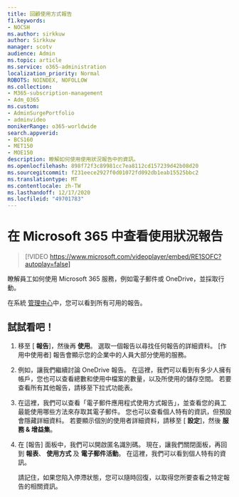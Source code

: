 ```yaml
---
title: 回顧使用方式報告
f1.keywords:
- NOCSH
ms.author: sirkkuw
author: Sirkkuw
manager: scotv
audience: Admin
ms.topic: article
ms.service: o365-administration
localization_priority: Normal
ROBOTS: NOINDEX, NOFOLLOW
ms.collection:
- M365-subscription-management
- Adm_O365
ms.custom:
- AdminSurgePortfolio
- adminvideo
monikerRange: o365-worldwide
search.appverid:
- BCS160
- MET150
- MOE150
description: 瞭解如何使用使用狀況報告中的資訊。
ms.openlocfilehash: 898f72f3c89981cc7ea8112cd157239d42b08d20
ms.sourcegitcommit: f231eece2927f0d01072fd092db1eab15525bbc2
ms.translationtype: MT
ms.contentlocale: zh-TW
ms.lasthandoff: 12/17/2020
ms.locfileid: "49701783"
---
```

# <a name="review-usage-reports-in-microsoft-365"></a>在 Microsoft 365 中查看使用狀況報告

> [!VIDEO https://www.microsoft.com/videoplayer/embed/RE1SOFC?autoplay=false]

瞭解員工如何使用 Microsoft 365 服務，例如電子郵件或 OneDrive，並採取行動。

在系統 [管理中心](https://admin.microsoft.com)中，您可以看到所有可用的報告。

## <a name="try-it"></a>試試看吧！

1. 移至 [ **報告**]，然後再 **使用**。 選取一個報告以尋找任何報告的詳細資料。 [作用中使用者] 報告會顯示您的企業中的人員大部分使用的服務。
1. 例如，讓我們繼續討論 OneDrive 報告。 在這裡，我們可以看到有多少人擁有帳戶，您也可以查看總數和使用中檔案的數量，以及所使用的儲存空間。 若要查看所有其他報告，請移至下拉式功能表。
1. 在這裡，我們可以查看「電子郵件應用程式使用方式報告」，並查看您的員工最能使用哪些方法來存取其電子郵件。 您也可以查看個人特有的資訊，但預設會隱藏詳細資料。 若要顯示個別的使用者詳細資料，請移至 [ **設定**]，然後 **服務 & 增益集**。
1. 在 [報告] 面板中，我們可以開啟匿名識別碼。 現在，讓我們關閉面板，再回到 **報表**、 **使用方式** 及 **電子郵件活動**。 在這裡，我們可以看到個人特有的資訊。

    請記住，如果您陷入停滯狀態，您可以隨時回復，以取得您所要查看之特定報告的相關資訊。